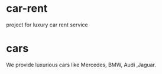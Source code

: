 # car-rent
project for luxury car rent service

# cars
We provide luxurious cars like Mercedes, BMW, Audi ,Jaguar.